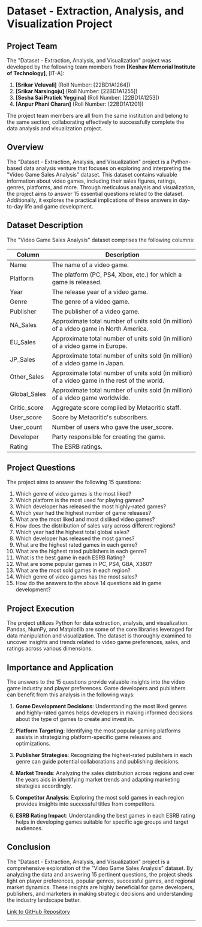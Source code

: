 # Dataset - Extraction, Analysis, and Visualization Project

## Project Team

The "Dataset - Extraction, Analysis, and Visualization" project was developed by the following team members from **[Keshav Memorial Institute of Technology]**, [IT-A]:

1. **[Srikar Veluvali]** (Roll Number: [22BD1A1264])
2. **[Srikar Narsingoju]** (Roll Number: [22BD1A1255])
3. **[Sesha Sai Pratiek Yeggina]** (Roll Number: [22BD1A1253])
4. **[Anpur Phani Charan]** (Roll Number: [22BD1A1201])

The project team members are all from the same institution and belong to the same section, collaborating effectively to successfully complete the data analysis and visualization project.

## Overview

The "Dataset - Extraction, Analysis, and Visualization" project is a Python-based data analysis venture that focuses on exploring and interpreting the "Video Game Sales Analysis" dataset. This dataset contains valuable information about video games, including their sales figures, ratings, genres, platforms, and more. Through meticulous analysis and visualization, the project aims to answer 15 essential questions related to the dataset. Additionally, it explores the practical implications of these answers in day-to-day life and game development.

## Dataset Description

The "Video Game Sales Analysis" dataset comprises the following columns:


| Column         | Description                                                                                      |
|----------------|--------------------------------------------------------------------------------------------------|
| Name           | The name of a video game.                                                                        |
| Platform       | The platform (PC, PS4, Xbox, etc.) for which a game is released.                                 |
| Year           | The release year of a video game.                                                                |
| Genre          | The genre of a video game.                                                                       |
| Publisher      | The publisher of a video game.                                                                   |
| NA_Sales       | Approximate total number of units sold (in million) of a video game in North America.           |
| EU_Sales       | Approximate total number of units sold (in million) of a video game in Europe.                   |
| JP_Sales       | Approximate total number of units sold (in million) of a video game in Japan.                    |
| Other_Sales    | Approximate total number of units sold (in million) of a video game in the rest of the world.    |
| Global_Sales   | Approximate total number of units sold (in million) of a video game worldwide.                   |
| Critic_score   | Aggregate score compiled by Metacritic staff.                                                    |
| User_score     | Score by Metacritic's subscribers.                                                               |
| User_count     | Number of users who gave the user_score.                                                         |
| Developer      | Party responsible for creating the game.                                                         |
| Rating         | The ESRB ratings.                                                                               |

## Project Questions

The project aims to answer the following 15 questions:

1. Which genre of video games is the most liked?
2. Which platform is the most used for playing games?
3. Which developer has released the most highly-rated games?
4. Which year had the highest number of game releases?
5. What are the most liked and most disliked video games?
6. How does the distribution of sales vary across different regions?
7. Which year had the highest total global sales?
8. Which developer has released the most games?
9. What are the highest rated games in each genre?
10. What are the highest rated publishers in each genre?
11. What is the best game in each ESRB Rating?
12. What are some popular games in PC, PS4, GBA, X360?
13. What are the most sold games in each region?
14. Which genre of video games has the most sales?
15. How do the answers to the above 14 questions aid in game development?

## Project Execution

The project utilizes Python for data extraction, analysis, and visualization. Pandas, NumPy, and Matplotlib are some of the core libraries leveraged for data manipulation and visualization. The dataset is thoroughly examined to uncover insights and trends related to video game preferences, sales, and ratings across various dimensions.

## Importance and Application

The answers to the 15 questions provide valuable insights into the video game industry and player preferences. Game developers and publishers can benefit from this analysis in the following ways:

1. **Game Development Decisions**: Understanding the most liked genres and highly-rated games helps developers in making informed decisions about the type of games to create and invest in.

2. **Platform Targeting**: Identifying the most popular gaming platforms assists in strategizing platform-specific game releases and optimizations.

3. **Publisher Strategies**: Recognizing the highest-rated publishers in each genre can guide potential collaborations and publishing decisions.

4. **Market Trends**: Analyzing the sales distribution across regions and over the years aids in identifying market trends and adapting marketing strategies accordingly.

5. **Competitor Analysis**: Exploring the most sold games in each region provides insights into successful titles from competitors.

6. **ESRB Rating Impact**: Understanding the best games in each ESRB rating helps in developing games suitable for specific age groups and target audiences.

## Conclusion

The "Dataset - Extraction, Analysis, and Visualization" project is a comprehensive exploration of the "Video Game Sales Analysis" dataset. By analyzing the data and answering 15 pertinent questions, the project sheds light on player preferences, popular genres, successful games, and regional market dynamics. These insights are highly beneficial for game developers, publishers, and marketers in making strategic decisions and understanding the industry landscape better.

[Link to GitHub Repository](https://github.com/SrikarVeluvali/dataanalysis)

---

